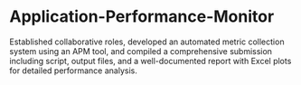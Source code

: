 # Application-Performance-Monitor
Established collaborative roles, developed an automated metric collection system using an APM tool, and compiled a comprehensive submission including script, output files, and a well-documented report with Excel plots for detailed performance analysis.
